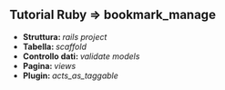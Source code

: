 <h2>Tutorial Ruby => bookmark_manage</h2>

<ul>
  <li><b>Struttura: </b><i>rails project</i></li>
  <li><b>Tabella: </b><i>scaffold</i></li>
  <li><b>Controllo dati: </b><i>validate models</i></li>
  <li><b>Pagina: </b><i>views</i></li>
  <li><b>Plugin: </b><i>acts_as_taggable</i></li>
</ul>